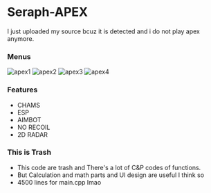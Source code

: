 # Seraph-APEX

I just uploaded my source bcuz it is detected and i do not play apex anymore.

### Menus

![apex1](https://user-images.githubusercontent.com/13113619/95992809-5546f280-0e69-11eb-9b19-a144bf5b5c89.png)
![apex2](https://user-images.githubusercontent.com/13113619/95992820-5710b600-0e69-11eb-809e-399ecd778e3d.png)
![apex3](https://user-images.githubusercontent.com/13113619/95992825-58da7980-0e69-11eb-9aa9-657892062640.png)
![apex4](https://user-images.githubusercontent.com/13113619/95992834-5b3cd380-0e69-11eb-981c-3e86996263c6.png)

### Features

* CHAMS
* ESP
* AIMBOT
* NO RECOIL
* 2D RADAR

### This is Trash
* This code are trash and There's a lot of C&P codes of functions.
* But Calculation and math parts and UI design are useful I think so
* 4500 lines for main.cpp Imao
